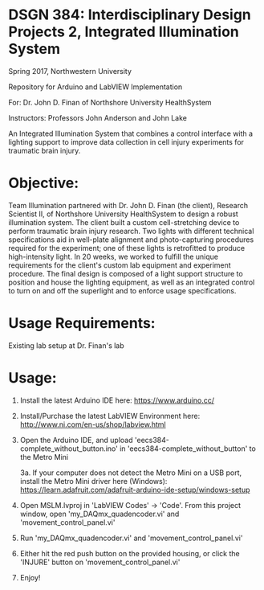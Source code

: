 # DSGN 384: Interdisciplinary Design Projects 2, Integrated Illumination System

Spring 2017, Northwestern University

Repository for Arduino and LabVIEW Implementation

For: 
Dr. John D. Finan of Northshore University HealthSystem

Instructors: 
Professors John Anderson and John Lake

An Integrated Illumination System that combines a control interface with a lighting support to improve data collection in cell injury experiments for traumatic brain injury.

# Objective:
Team Illumination partnered with Dr. John D. Finan (the client), Research Scientist II, of Northshore University HealthSystem to design a robust illumination system. The client built a custom cell-stretching device to perform traumatic brain injury research. Two lights with different technical specifications aid in well-plate alignment and photo-capturing procedures required for the experiment; one of these lights is retrofitted to produce high-intensity light. In 20 weeks, we worked to fulfill the unique requirements for the client's custom lab equipment and experiment procedure. The final design is composed of a light support structure to position and house the lighting equipment, as well as an integrated control to turn on and off the superlight and to enforce usage specifications. 

# Usage Requirements:

Existing lab setup at Dr. Finan's lab

# Usage:

1. Install the latest Arduino IDE here: https://www.arduino.cc/

2. Install/Purchase the latest LabVIEW Environment here: http://www.ni.com/en-us/shop/labview.html

3. Open the Arduino IDE, and upload 'eecs384-complete_without_button.ino' in 'eecs384-complete_without_button' to the Metro Mini 

      3a. If your computer does not detect the Metro Mini on a USB port, install the Metro Mini driver here (Windows): https://learn.adafruit.com/adafruit-arduino-ide-setup/windows-setup

3. Open MSLM.lvproj in 'LabVIEW Codes' -> 'Code'. From this project window, open 'my_DAQmx_quadencoder.vi' and 'movement_control_panel.vi'

4. Run 'my_DAQmx_quadencoder.vi' and 'movement_control_panel.vi'

5. Either hit the red push button on the provided housing, or click the 'INJURE' button on 'movement_control_panel.vi'

6. Enjoy!
